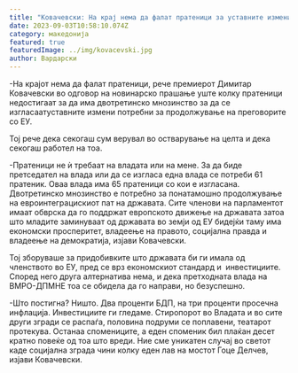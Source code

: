 ```yaml
---
title: "Ковачевски: На крај нема да фалат пратеници за уставните измени"
date: 2023-09-03T10:58:10.074Z
category: македонија
featured: true
featuredImage: ../img/kovacevski.jpg
author: Вардарски
---
```

<!--StartFragment-->

\-На крајот нема да фалат пратеници, рече премиерот Димитар Ковачевски во одговор на новинарско прашање уште колку пратеници недостигаат за да има двотретинско мнозинство за да се изгласаатуставните измени потребни за продолжување на преговорите со ЕУ.

Тој рече дека секогаш сум верувал во остварување на целта и дека секогаш работел на тоа.

\-Пратеници не ѝ требаат на владата или на мене. За да биде претседател на влада или да се изгласа една влада се потреби 61 пратеник. Оваа влада има 65 пратеници со кои е изгласана. Двотретинско мнозинство е потребно за понатамошно продолжување на евроинтеграцискиот пат на државата. Сите членови на парламентот имаат обврска да го поддржат европското движење на државата затоа што младите заминуваат од државата во земји од ЕУ бидејќи таму има економски просперитет, владеење на правото, социјална правда и владеење на демократија, изјави Ковачевски.

Тој зборуваше за придобивките што државата би ги имала од членството во ЕУ, пред се врз економскиот стандард и  инвестициите. Според него друга алтернатива нема, и дека претходната влада на ВМРО-ДПМНЕ тоа се обидела да го направи, но безуспешно.

\-Што постигна? Ништо. Два проценти БДП, на три проценти просечна инфлација. Инвестициите ги гледаме. Стиропорот во Владата и во сите други згради се распаѓа, половина подруми се поплавени, театарот протекува. Останаа спомениците, а еден споменик бил плаќан десет кратно повеќе од тоа што вреди. Ние сме уникатен случај во светот каде социјална зграда чини колку еден лав на мостот Гоце Делчев, изјави Ковачевски.

<!--EndFragment-->